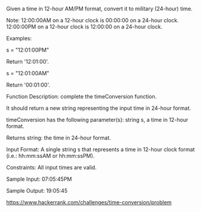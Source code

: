 Given a time in 12-hour AM/PM format, convert it to military (24-hour) time.

Note: 12:00:00AM on a 12-hour clock is 00:00:00 on a 24-hour clock. 12:00:00PM on a 12-hour clock is 12:00:00 on a 24-hour clock.

Examples:

s = "12:01:00PM"

Return '12:01:00'.

s = "12:01:00AM"

Return '00:01:00'.

Function Description: complete the timeConversion function.

It should return a new string representing the input time in 24-hour format.

timeConversion has the following parameter(s): string s, a time in 12-hour format.

Returns string: the time in 24-hour format.

Input Format: A single string s that represents a time in 12-hour clock format (i.e.: hh:mm:ssAM or hh:mm:ssPM).

Constraints: All input times are valid.

Sample Input: 07:05:45PM

Sample Output: 19:05:45

https://www.hackerrank.com/challenges/time-conversion/problem
